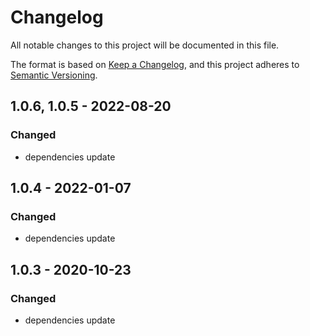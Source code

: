 # Changelog

All notable changes to this project will be documented in this file.

The format is based on [Keep a Changelog](https://keepachangelog.com/en/1.0.0/),
and this project adheres to [Semantic Versioning](https://semver.org/spec/v2.0.0.html).

## 1.0.6, 1.0.5 - 2022-08-20

### Changed

- dependencies update

## 1.0.4 - 2022-01-07

### Changed

- dependencies update

## 1.0.3 - 2020-10-23

### Changed

- dependencies update
